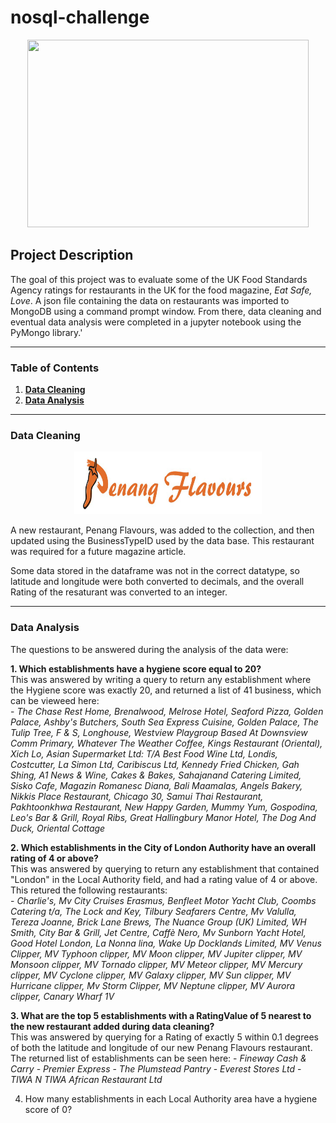 # nosql-challenge
<p align="center">
<img width="450" height="300" src="https://www.foodsafetynews.com/files/2019/04/dreamstime_food-hygiene-rating-scheme-fsa.jpg">
</p>

## Project Description

The goal of this project was to evaluate some of the UK Food Standards Agency ratings for restaurants in the UK for the food magazine, <i>Eat Safe, Love</i>. A json file containing the data on restaurants was imported to MongoDB using a command prompt window. From there, data cleaning and eventual data analysis were completed in a jupyter notebook using the PyMongo library.'

-----

### Table of Contents
1. [<b>Data Cleaning</b>](https://github.com/jonnybrammah/nosql-challenge/blob/main/README.md#data-cleaning)
2. [<b>Data Analysis</b>](https://github.com/jonnybrammah/nosql-challenge/blob/main/README.md#data-analysis)
-----

### Data Cleaning

<p align="center">
<img width="300" height="100" src="https://github.com/jonnybrammah/nosql-challenge/blob/main/Resources/Penang%20Flavours.png">
</p>

A new restaurant, Penang Flavours, was added to the collection, and then updated using the BusinessTypeID used by the data base. This restaurant was required for a future magazine article.

Some data stored in the dataframe was not in the correct datatype, so latitude and longitude were both converted to decimals, and the overall Rating of the resaturant was converted to an integer.

-----

### Data Analysis

The questions to be answered during the analysis of the data were: </br>

<b>1. Which establishments have a hygiene score equal to 20?</b> </br>
        This was answered by writing a query to return any establishment where the Hygiene score was exactly 20, and returned a list of 41 business, which can be vieweed here:</br>
        - <i> The Chase Rest Home, Brenalwood, Melrose Hotel, Seaford Pizza, Golden Palace,
        Ashby's Butchers, South Sea Express Cuisine, Golden Palace, The Tulip Tree, F & S,
        Longhouse, Westview Playgroup Based At Downsview Comm Primary, Whatever The Weather Coffee, Kings Restaurant (Oriental), Xich Lo,
        Asian Supermarket Ltd: T/A Best Food Wine Ltd, Londis, Costcutter, La Simon Ltd, Caribiscus Ltd,
        Kennedy Fried Chicken, Gah Shing, A1 News & Wine, Cakes & Bakes, Sahajanand Catering Limited, Sisko Cafe,
        Magazin Romanesc Diana, Bali Maamalas, Angels Bakery, Nikkis Place Restaurant, Chicago 30,
        Samui Thai Restaurant, Pakhtoonkhwa Restaurant, New Happy Garden, Mummy Yum, Gospodina,
        Leo's Bar & Grill,  Royal Ribs, Great Hallingbury Manor Hotel, The Dog And Duck, Oriental Cottage </i></br>
        
<b>2. Which establishments in the City of London Authority have an overall rating of 4 or above?</b> </br>
        This was answered by querying to return any establishment that contained "London" in the Local Authority field, and had a rating value of 4 or above. This retured the following restaurants:</br>
        - <i> Charlie's, Mv City Cruises Erasmus, Benfleet Motor Yacht Club, Coombs Catering t/a, The Lock and Key,
        Tilbury Seafarers Centre, Mv Valulla, Tereza Joanne, Brick Lane Brews, The Nuance Group (UK) Limited,
        WH Smith, City Bar & Grill, Jet Centre, Caffè Nero, Mv Sunborn Yacht Hotel,
        Good Hotel London, La Nonna lina, Wake Up Docklands Limited, MV Venus Clipper, MV Typhoon clipper,
        MV Moon clipper, MV Jupiter clipper, MV Monsoon clipper, MV Tornado clipper, MV Meteor clipper, 
        MV Mercury clipper, MV Cyclone clipper, MV Galaxy clipper, MV Sun clipper, MV Hurricane clipper,
        Mv Storm Clipper, MV Neptune clipper, MV Aurora clipper, Canary Wharf 1V </i></br>

<b>3. What are the top 5 establishments with a RatingValue of 5 nearest to the new restaurant added during data cleaning?</b></br>
        This was answered by querying for a Rating of exactly 5 within 0.1 degrees of both the latitude and longitude of our new Penang Flavours restaurant. The returned list of establishments can be seen here:
        - <i>Fineway Cash & Carry</i>
        - <i>Premier Express</i>
        - <i>The Plumstead Pantry</i>
        - <i>Everest Stores Ltd</i>
        - <i>TIWA N TIWA African Restaurant Ltd </i>

4. How many establishments in each Local Authority area have a hygiene score of 0? 
